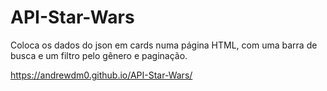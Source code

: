 # API-Star-Wars
Coloca os dados do json em cards numa página HTML, com uma barra de busca e um filtro pelo gênero e paginação.

https://andrewdm0.github.io/API-Star-Wars/

